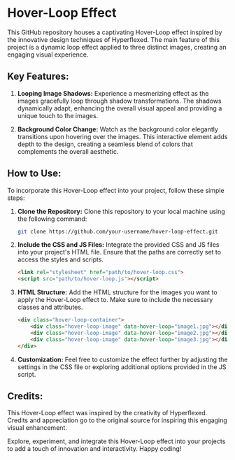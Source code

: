 # Hover-Loop Effect 

This GitHub repository houses a captivating Hover-Loop effect inspired by the innovative design techniques of Hyperflexed. The main feature of this project is a dynamic loop effect applied to three distinct images, creating an engaging visual experience.

## Key Features:

1. **Looping Image Shadows:**
   Experience a mesmerizing effect as the images gracefully loop through shadow transformations. The shadows dynamically adapt, enhancing the overall visual appeal and providing a unique touch to the images.

2. **Background Color Change:**
   Watch as the background color elegantly transitions upon hovering over the images. This interactive element adds depth to the design, creating a seamless blend of colors that complements the overall aesthetic.

## How to Use:

To incorporate this Hover-Loop effect into your project, follow these simple steps:

1. **Clone the Repository:**
   Clone this repository to your local machine using the following command:

   ```bash
   git clone https://github.com/your-username/hover-loop-effect.git
   ```

2. **Include the CSS and JS Files:**
   Integrate the provided CSS and JS files into your project's HTML file. Ensure that the paths are correctly set to access the styles and scripts.

   ```html
   <link rel="stylesheet" href="path/to/hover-loop.css">
   <script src="path/to/hover-loop.js"></script>
   ```

3. **HTML Structure:**
   Add the HTML structure for the images you want to apply the Hover-Loop effect to. Make sure to include the necessary classes and attributes.

   ```html
   <div class="hover-loop-container">
       <div class="hover-loop-image" data-hover-loop="image1.jpg"></div>
       <div class="hover-loop-image" data-hover-loop="image2.jpg"></div>
       <div class="hover-loop-image" data-hover-loop="image3.jpg"></div>
   </div>
   ```

4. **Customization:**
   Feel free to customize the effect further by adjusting the settings in the CSS file or exploring additional options provided in the JS script.

## Credits:

This Hover-Loop effect was inspired by the creativity of Hyperflexed. Credits and appreciation go to the original source for inspiring this engaging visual enhancement.

Explore, experiment, and integrate this Hover-Loop effect into your projects to add a touch of innovation and interactivity. Happy coding!